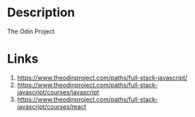 # Description
The Odin Project
# Links
1. https://www.theodinproject.com/paths/full-stack-javascript/
2. https://www.theodinproject.com/paths/full-stack-javascript/courses/javascript
3. https://www.theodinproject.com/paths/full-stack-javascript/courses/react

